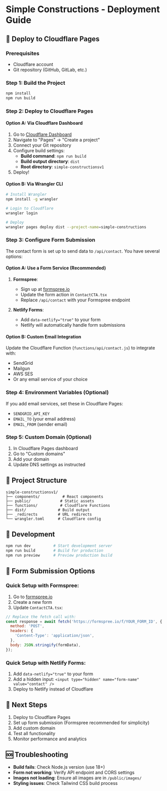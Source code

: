 # Simple Constructions - Deployment Guide

## 🚀 Deploy to Cloudflare Pages

### Prerequisites
- Cloudflare account
- Git repository (GitHub, GitLab, etc.)

### Step 1: Build the Project
```bash
npm install
npm run build
```

### Step 2: Deploy to Cloudflare Pages

#### Option A: Via Cloudflare Dashboard
1. Go to [Cloudflare Dashboard](https://dash.cloudflare.com)
2. Navigate to "Pages" → "Create a project"
3. Connect your Git repository
4. Configure build settings:
   - **Build command**: `npm run build`
   - **Build output directory**: `dist`
   - **Root directory**: `simple-constructionsv1`
5. Deploy!

#### Option B: Via Wrangler CLI
```bash
# Install Wrangler
npm install -g wrangler

# Login to Cloudflare
wrangler login

# Deploy
wrangler pages deploy dist --project-name=simple-constructions
```

### Step 3: Configure Form Submission

The contact form is set up to send data to `/api/contact`. You have several options:

#### Option A: Use a Form Service (Recommended)
1. **Formspree**: 
   - Sign up at [formspree.io](https://formspree.io)
   - Update the form action in `ContactCTA.tsx`
   - Replace `/api/contact` with your Formspree endpoint

2. **Netlify Forms**:
   - Add `data-netlify="true"` to your form
   - Netlify will automatically handle form submissions

#### Option B: Custom Email Integration
Update the Cloudflare Function (`functions/api/contact.js`) to integrate with:
- SendGrid
- Mailgun
- AWS SES
- Or any email service of your choice

### Step 4: Environment Variables (Optional)
If you add email services, set these in Cloudflare Pages:
- `SENDGRID_API_KEY`
- `EMAIL_TO` (your email address)
- `EMAIL_FROM` (sender email)

### Step 5: Custom Domain (Optional)
1. In Cloudflare Pages dashboard
2. Go to "Custom domains"
3. Add your domain
4. Update DNS settings as instructed

## 📁 Project Structure
```
simple-constructionsv1/
├── components/          # React components
├── public/             # Static assets
├── functions/          # Cloudflare Functions
├── dist/              # Build output
├── _redirects         # URL redirects
└── wrangler.toml      # Cloudflare config
```

## 🔧 Development
```bash
npm run dev          # Start development server
npm run build        # Build for production
npm run preview      # Preview production build
```

## 📧 Form Submission Options

### Quick Setup with Formspree:
1. Go to [formspree.io](https://formspree.io)
2. Create a new form
3. Update `ContactCTA.tsx`:
```jsx
// Replace the fetch call with:
const response = await fetch('https://formspree.io/f/YOUR_FORM_ID', {
  method: 'POST',
  headers: {
    'Content-Type': 'application/json',
  },
  body: JSON.stringify(formData),
});
```

### Quick Setup with Netlify Forms:
1. Add `data-netlify="true"` to your form
2. Add a hidden input: `<input type="hidden" name="form-name" value="contact" />`
3. Deploy to Netlify instead of Cloudflare

## 🎯 Next Steps
1. Deploy to Cloudflare Pages
2. Set up form submission (Formspree recommended for simplicity)
3. Add custom domain
4. Test all functionality
5. Monitor performance and analytics

## 🆘 Troubleshooting
- **Build fails**: Check Node.js version (use 18+)
- **Form not working**: Verify API endpoint and CORS settings
- **Images not loading**: Ensure all images are in `/public/images/`
- **Styling issues**: Check Tailwind CSS build process 